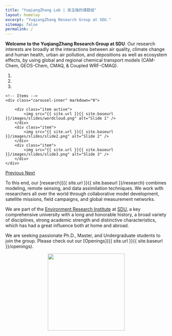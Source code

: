 ```yaml
---
title: "YuqiangZhang Lab | 张玉强的课题组"
layout: homelay
excerpt: "YuqiangZhang Research Group at SDU."
sitemap: false
permalink: /
---
```


**Welcome to the YuqiangZhang Research Group at SDU**. 
Our research interests are broadly at the interactions between air quality, climate change and human health, urban air pollution, and depositions as well as ecosystem effects, by using global and regional chemical transport models (CAM-Chem, GEOS-Chem, CMAQ, & Coupled WRF-CMAQ).

<div markdown="0" id="carousel" class="carousel slide" data-ride="carousel" data-interval="5000" data-pause="hover" >
    <!-- Menu -->
    <ol class="carousel-indicators">
        <li data-target="#carousel" data-slide-to="0" class="active"></li>
        <li data-target="#carousel" data-slide-to="1"></li>
        <li data-target="#carousel" data-slide-to="2"></li>
    </ol>

    <!-- Items -->
    <div class="carousel-inner" markdown="0">

        <div class="item active">
            <img src="{{ site.url }}{{ site.baseurl }}/images/slides/wordcloud.png" alt="Slide 1" />
        </div>
        <div class="item">
            <img src="{{ site.url }}{{ site.baseurl }}/images/slides/slide2.png" alt="Slide 2" />
        </div>
        <div class="item">
            <img src="{{ site.url }}{{ site.baseurl }}/images/slides/slide3.png" alt="Slide 3" />
        </div>
    </div>
  <a class="left carousel-control" href="#carousel" role="button" data-slide="prev">
    <span class="glyphicon glyphicon-chevron-left" aria-hidden="true"></span>
    <span class="sr-only">Previous</span>
  </a>
  <a class="right carousel-control" href="#carousel" role="button" data-slide="next">
    <span class="glyphicon glyphicon-chevron-right" aria-hidden="true"></span>
    <span class="sr-only">Next</span>
  </a>
</div>

To this end, our [research]({{ site.url }}{{ site.baseurl }}/research) combines modeling, remote sensing, and data assimilation techniques.
We work with researchers all over the world through collaborative model development, satellite missions, field campaigns, and global measurement networks.

We are part of the [Environment Research Institute](https://www.hj.sdu.edu.cn/index.htm) at [SDU](https://www.sdu.edu.cn/), a key comprehensive university with a long and honorable history, a broad variety of disciplines, strong academic strength and distinctive characteristics, which has had a great influence both at home and abroad.

We are seeking passionate Ph.D., Master, and Undergraduate students to join the group.
Please check out our [Openings]({{ site.url }}{{ site.baseurl }}/openings).

<p style="text-align:center;"><img src="{{ site.url }}{{ site.baseurl }}/images/sdulogo.png" style="width: 240px">
